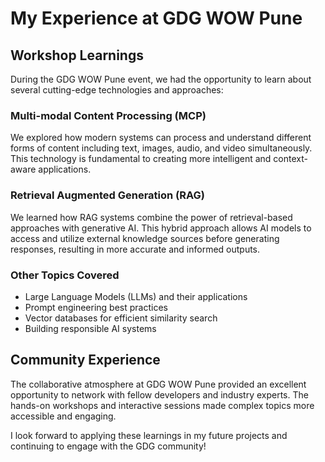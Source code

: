 # My Experience at GDG WOW Pune

## Workshop Learnings

During the GDG WOW Pune event, we had the opportunity to learn about several cutting-edge technologies and approaches:

### Multi-modal Content Processing (MCP)
We explored how modern systems can process and understand different forms of content including text, images, audio, and video simultaneously. This technology is fundamental to creating more intelligent and context-aware applications.

### Retrieval Augmented Generation (RAG)
We learned how RAG systems combine the power of retrieval-based approaches with generative AI. This hybrid approach allows AI models to access and utilize external knowledge sources before generating responses, resulting in more accurate and informed outputs.

### Other Topics Covered
- Large Language Models (LLMs) and their applications
- Prompt engineering best practices
- Vector databases for efficient similarity search
- Building responsible AI systems

## Community Experience

The collaborative atmosphere at GDG WOW Pune provided an excellent opportunity to network with fellow developers and industry experts. The hands-on workshops and interactive sessions made complex topics more accessible and engaging.

I look forward to applying these learnings in my future projects and continuing to engage with the GDG community!
